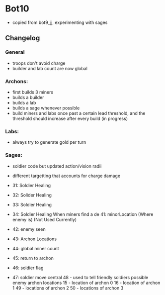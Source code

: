 # Bot10

- copied from bot9_jj, experimenting with sages

## Changelog

### General
- troops don't avoid charge
- builder and lab count are now global

### Archons:
- first builds 3 miners
- builds a builder
- builds a lab
- builds a sage whenever possible
- build miners and labs once past a certain lead threshold, and the threshold should increase after every build (in progress)
### Labs:
- always try to generate gold per turn

### Sages:
- soldier code but updated action/vision radii
- different targetting that accounts for charge damage


- 31: Soldier Healing
- 32: Solider Healing
- 33: Soldier Healing
- 34: Soldier Healing
  When miners find a de 41: minorLocation (Where enemy is)  (Not Used Currently)
- 42: enemy seen
- 43: Archon Locations
- 44: global miner count
- 45: return to archon
- 46: soldier flag
- 47: soldier move central
  48 - used to tell friendly soldiers possible enemy archon locations
  15 - location of archon 0
  16 - location of archon 1
  49 - locations of archon 2
  50 - locations of archon 3